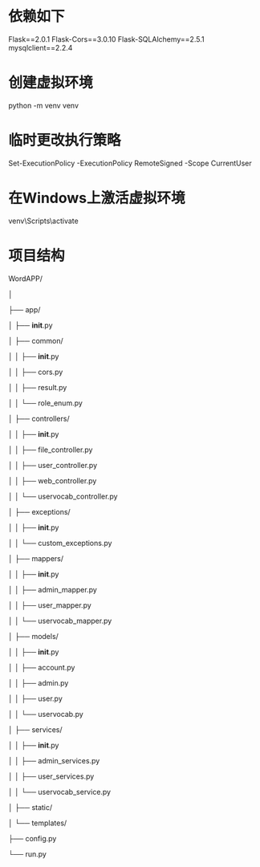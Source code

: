 # 依赖如下
Flask==2.0.1
Flask-Cors==3.0.10
Flask-SQLAlchemy==2.5.1
mysqlclient==2.2.4

# 创建虚拟环境
python -m venv venv

# 临时更改执行策略
Set-ExecutionPolicy -ExecutionPolicy RemoteSigned -Scope CurrentUser

# 在Windows上激活虚拟环境
venv\Scripts\activate

# 项目结构

WordAPP/

│

├── app/

│   ├── __init__.py

│   ├── common/

│   │       ├──  __init__.py

│   │       ├──  cors.py

│   │       ├──  result.py

│   │       └──  role_enum.py

│   ├── controllers/

│   │       ├──  __init__.py

│   │       ├──  file_controller.py

│   │       ├──  user_controller.py

│   │       ├──  web_controller.py

│   │       └──  uservocab_controller.py

│   ├── exceptions/

│   │       ├──  __init__.py

│   │       └──  custom_exceptions.py

│   ├── mappers/

│   │       ├──  __init__.py

│   │       ├──  admin_mapper.py

│   │       ├──  user_mapper.py

│   │       └──  uservocab_mapper.py

│   ├── models/

│   │       ├──  __init__.py

│   │       ├──  account.py

│   │       ├──  admin.py

│   │       ├──  user.py

│   │       └──  uservocab.py

│   ├── services/

│   │       ├──  __init__.py

│   │       ├──  admin_services.py

│   │       ├──  user_services.py

│   │       └──  uservocab_service.py

│   ├── static/

│   └── templates/

├── config.py

└── run.py
